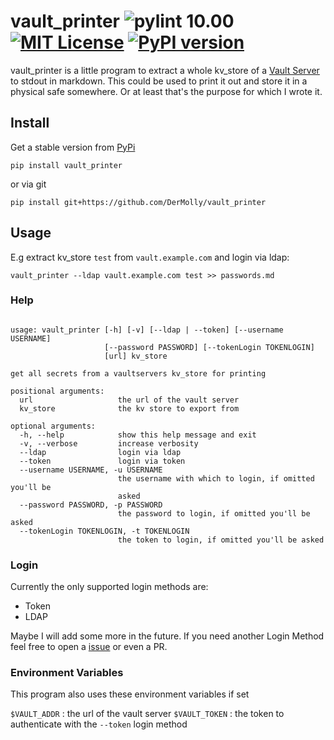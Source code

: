 # vault_printer ![pylint 10.00][pylint-badge] [![MIT License][license-badge]](LICENSE) [![PyPI version][pypi-badge]][pypi-project]
vault_printer is a little program to extract a whole kv_store of a [Vault Server][vaultproject] to stdout in markdown.
This could be used to print it out and store it in a physical safe somewhere. Or at least that's the purpose for which I wrote it.

## Install

Get a stable version from [PyPi][pypi]

`pip install vault_printer`

or via git

`pip install git+https://github.com/DerMolly/vault_printer`

## Usage

E.g extract kv_store `test` from `vault.example.com` and login via ldap:

`vault_printer --ldap vault.example.com test >> passwords.md `

### Help

```

usage: vault_printer [-h] [-v] [--ldap | --token] [--username USERNAME]
                     [--password PASSWORD] [--tokenLogin TOKENLOGIN]
                     [url] kv_store

get all secrets from a vaultservers kv_store for printing

positional arguments:
  url                   the url of the vault server
  kv_store              the kv store to export from

optional arguments:
  -h, --help            show this help message and exit
  -v, --verbose         increase verbosity
  --ldap                login via ldap
  --token               login via token
  --username USERNAME, -u USERNAME
                        the username with which to login, if omitted you'll be
                        asked
  --password PASSWORD, -p PASSWORD
                        the password to login, if omitted you'll be asked
  --tokenLogin TOKENLOGIN, -t TOKENLOGIN
                        the token to login, if omitted you'll be asked
```


### Login

Currently the only supported login methods are:

- Token
- LDAP

Maybe I will add some more in the future. If you need another Login Method feel free to open a [issue][tracker] or even a PR.

### Environment Variables

This program also uses these environment variables if set

`$VAULT_ADDR`  : the url of the vault server
`$VAULT_TOKEN` : the token to authenticate with the `--token` login method 


[pylint-badge]:   https://mperlet.github.io/pybadge/badges/10.00.svg
[license-badge]:  https://img.shields.io/badge/license-MIT-007EC7.svg
[pypi-badge]:     https://badge.fury.io/py/vault_printer.svg
[pypi-project]:   https://pypi.org/project/vault_printer/
[vaultproject]:   https://www.vaultproject.io/
[pypi]:           https://pypi.org/
[tracker]:        https://github.com/DerMolly/vault_printer/issue